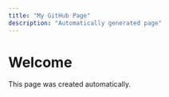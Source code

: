 ```yaml
---
title: "My GitHub Page"
description: "Automatically generated page"
---
```


# Welcome

This page was created automatically.

